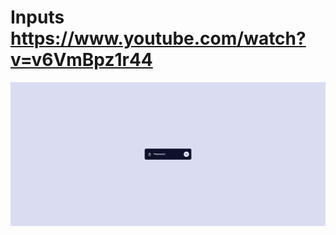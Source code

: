 # Inputs https://www.youtube.com/watch?v=v6VmBpz1r44
<p align="center">
  <img src="preview.png" alt="preview del proyecto" max-width="1600">
</p>